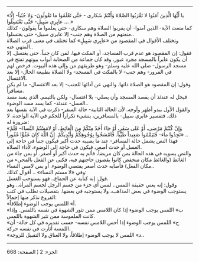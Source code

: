 ------------------------------------------------------------------------

«يا أَيُّهَا الَّذِينَ آمَنُوا لا تَقْرَبُوا الصَّلاةَ وَأَنْتُمْ سُكارى - حَتَّى تَعْلَمُوا ما
تَقُولُونَ- وَلا جُنُباً- إِلَّا عابِرِي سَبِيلٍ- حَتَّى تَغْتَسِلُوا ... »  
كما منعت الآية- الذين آمنوا- أن يقربوا الصلاة وهم سكارى- حتى يعلموا ما
يقولون- كذلك منعتهم من الصلاة وهم جنب- إلا عابري سبيل- حتى يغتسلوا..  
وتختلف الأقوال في المقصود من «عابِرِي سَبِيلٍ» كما تختلف في معنى قرب الصلاة
المنهي عنه..  
فقول: إن المقصود هو عدم قرب المساجد، أو المكث فيها، لمن كان جنباً، حتى
يغتسل. إلا أن يكون عابراً بالمسجد مجرد عبور. وقد كان جماعة من الصحابة
أبواب بيوتهم تفتح في مسجد الرسول- صلى الله عليه وسلم- وهو طريقهم من وإلى
هذه البيوت. فرخص لهم في المرور- وهم جنب- لا بالمكث في المسجد- ولا الصلاة
بطبيعة الحال- إلا بعد الاغتسال.  
وقول: إن المقصود هو الصلاة ذاتها. والنهي عن أدائها للجنب- إلا بعد
الاغتسال- ما لم يكن مسافراً.  
فيحل له عندئذ أن يقصد المسجد وأن يصلي- بلا اغتسال- ولكن بالتيمم. الذي
يسد مسد الغسل- عندئذ- كما يسد مسد الوضوء..  
والقول الأول يبدو أظهر وأوجه. لأن الحالة الثانية- حالة السفر- ذكرت في
الآية نفسها بعد ذلك. فتفسير عابري سبيل- بالمسافرين، ينشىء تكراراً للحكم
في الآية الواحدة، لا ضرورة له:  
«وَإِنْ كُنْتُمْ مَرْضى، أَوْ عَلى سَفَرٍ، أَوْ جاءَ أَحَدٌ مِنْكُمْ مِنَ الْغائِطِ، أَوْ لامَسْتُمُ النِّساءَ-
فَلَمْ تَجِدُوا ماء- فَتَيَمَّمُوا صَعِيداً طَيِّباً. فَامْسَحُوا بِوُجُوهِكُمْ وَأَيْدِيكُمْ. إِنَّ اللَّهَ كانَ
عَفُوًّا غَفُوراً» ..  
فهذا النص يشمل حالة المسافر- عند ما يصيبه حدث أكبر فيكون جنباً في حاجة
إلى الغسل أو حدث أصغر، فيكون في حاجة إلى الوضوء، لأداء الصلاة.  
والنص يسويه في هذه الحالة بمن كان مريضاً، فألم به حدث أكبر أو أصغر. أو
بمن جاء من الغائط (والغائط مكان منخفض كانوا يقضون حاجتهم فيه، فكنى عن
الفعل بالمجيء من مكان الفعل) فأصابه حدث أصغر يقتضي الوضوء. أو بمن لامس
النساء..  
وفي «لا مستم النساء» .. أقوال كذلك:  
قول: إنه كناية عن الجماع.. فهو يستوجب الغسل.  
وقول: إنه يعني حقيقة اللمس.. لمس أي جزء من جسم الرجل لجسم المرأة.. وهو
يستوجب الوضوء في بعض المذاهب، ولا يستوجبه في بعضها. بتفصيلات تطلب في كتب
الفروع نذكر منها إجمالاً:  
«أ» اللمس يوجب الوضوء إطلاقاً.  
«ب» اللمس يوجب الوضوء إذا كان اللامس ممن تثور الشهوة في نفسه باللمس.
وإذا كانت الملموسة ممن تثير الشهوة باللمس.  
«ج» اللمس يوجب الوضوء إذا أحس اللامس نفسه- حسب تقديره في كل حالة- أن
اللمسة أثارت في نفسه حركة.  
«د» اللمس لا يوجب الوضوء إطلاقاً، ولا العناق ولا التقبيل للزوجة..

------------------------------------------------------------------------

الجزء: 2 ¦ الصفحة: 668
